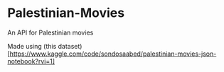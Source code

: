 # Palestinian-Movies
An API for Palestinian movies

Made using (this dataset)[https://www.kaggle.com/code/sondosaabed/palestinian-movies-json-notebook?rvi=1]
